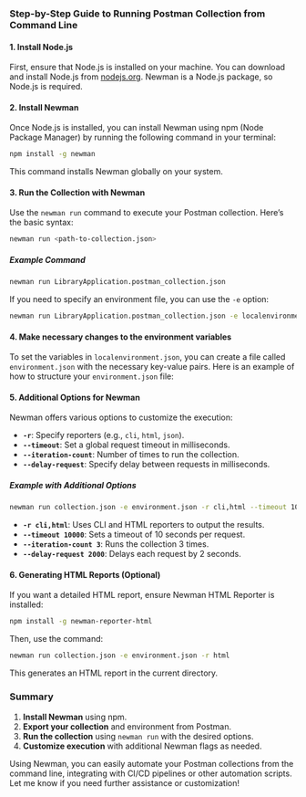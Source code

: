 ### Step-by-Step Guide to Running Postman Collection from Command Line

#### 1. Install Node.js

First, ensure that Node.js is installed on your machine. You can download and install Node.js from [nodejs.org](https://nodejs.org/). Newman is a Node.js package, so Node.js is required.

#### 2. Install Newman

Once Node.js is installed, you can install Newman using npm (Node Package Manager) by running the following command in your terminal:

```bash
npm install -g newman
```

This command installs Newman globally on your system.


#### 3. Run the Collection with Newman

Use the `newman run` command to execute your Postman collection. Here’s the basic syntax:

```bash
newman run <path-to-collection.json>
```

##### Example Command

```bash
newman run LibraryApplication.postman_collection.json
```

If you need to specify an environment file, you can use the `-e` option:

```bash
newman run LibraryApplication.postman_collection.json -e localenvironment.json
```

#### 4. Make necessary changes to the environment variables

To set the variables in `localenvironment.json`, you can create a file called `environment.json` with the necessary key-value pairs. Here is an example of how to structure your `environment.json` file:


#### 5. Additional Options for Newman

Newman offers various options to customize the execution:

- **`-r`**: Specify reporters (e.g., `cli`, `html`, `json`).
- **`--timeout`**: Set a global request timeout in milliseconds.
- **`--iteration-count`**: Number of times to run the collection.
- **`--delay-request`**: Specify delay between requests in milliseconds.

##### Example with Additional Options

```bash
newman run collection.json -e environment.json -r cli,html --timeout 10000 --iteration-count 3 --delay-request 2000
```

- **`-r cli,html`**: Uses CLI and HTML reporters to output the results.
- **`--timeout 10000`**: Sets a timeout of 10 seconds per request.
- **`--iteration-count 3`**: Runs the collection 3 times.
- **`--delay-request 2000`**: Delays each request by 2 seconds.

#### 6. Generating HTML Reports (Optional)

If you want a detailed HTML report, ensure Newman HTML Reporter is installed:

```bash
npm install -g newman-reporter-html
```

Then, use the command:

```bash
newman run collection.json -e environment.json -r html
```

This generates an HTML report in the current directory.

### Summary

1. **Install Newman** using npm.
2. **Export your collection** and environment from Postman.
3. **Run the collection** using `newman run` with the desired options.
4. **Customize execution** with additional Newman flags as needed.

Using Newman, you can easily automate your Postman collections from the command line, integrating with CI/CD pipelines or other automation scripts. Let me know if you need further assistance or customization!